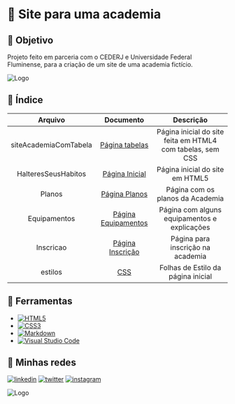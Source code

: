 
#  💪 Site para uma academia

## 🎯 Objetivo

Projeto feito em parceria com o CEDERJ e Universidade Federal Fluminense, para a criação de um site de uma academia fictício.

![Logo](https://www.uff.br/sites/default/files/sites/default/files/imagens-das-noticias/uff_brasao.png)


## 📄 Índice

 | Arquivo |  Documento                |  Descrição                      |
 | :--: | :-----------------------: | :-------------------------------: |
 | siteAcademiaComTabela  | [Página tabelas](https://github.com/vitorVBD/siteAcademia/blob/main/siteAcademiaComTabela.html) | Página inicial do site feita em HTML4 com tabelas, sem CSS
 | HalteresSeusHabitos  | [Página Inicial](https://github.com/vitorVBD/siteAcademia/blob/main/HalteresSeusHabitos.html) | Página inicial do site em HTML5
 | Planos | [Página Planos](https://github.com/vitorVBD/siteAcademia/blob/main/Planos.html) | Página com os planos da Academia
 | Equipamentos | [Página Equipamentos](https://github.com/vitorVBD/siteAcademia/blob/main/Equipamentos.html) | Página com alguns equipamentos e explicações
 | Inscricao | [Página Inscrição](https://github.com/vitorVBD/siteAcademia/blob/main/Inscricao.html) | Página para inscrição na academia
 | estilos  | [CSS](https://github.com/vitorVBD/siteAcademia/blob/main/estilos.css) | Folhas de Estilo da página inicial


## 🔧 Ferramentas
 - [![HTML5](https://img.shields.io/badge/html5-%23E34F26.svg?style=for-the-badge&logo=html5&logoColor=white)](https://www.w3schools.com/html/)
  - [![CSS3](https://img.shields.io/badge/css3-%231572B6.svg?style=for-the-badge&logo=css3&logoColor=white)](https://www.w3schools.com/css/)
 - [![Markdown](https://img.shields.io/badge/markdown-%23000000.svg?style=for-the-badge&logo=markdown&logoColor=white)](https://docs.github.com/pt/get-started/writing-on-github/getting-started-with-writing-and-formatting-on-github/basic-writing-and-formatting-syntax)
 - [![Visual Studio Code](https://img.shields.io/badge/Visual%20Studio%20Code-0078d7.svg?style=for-the-badge&logo=visual-studio-code&logoColor=white)](https://code.visualstudio.com/)
 
## 🔗 Minhas redes
[![linkedin](https://img.shields.io/badge/linkedin-0A66C2?style=for-the-badge&logo=linkedin&logoColor=white)](https://www.linkedin.com/in/vitor-bittencourt-8ab27bbb/)
[![twitter](https://img.shields.io/badge/X-000000?style=for-the-badge&logo=x&logoColor=white)](https://twitter.com/vv_bittencourt)
[![instagram](https://img.shields.io/badge/Instagram-E4405F?style=for-the-badge&logo=instagram&logoColor=white)](https://www.instagram.com/vv_bittencourt/)


![Logo](https://www.cecierj.edu.br/wp-content/uploads/2020/02/CecierjPorDentro_site-01.jpg)